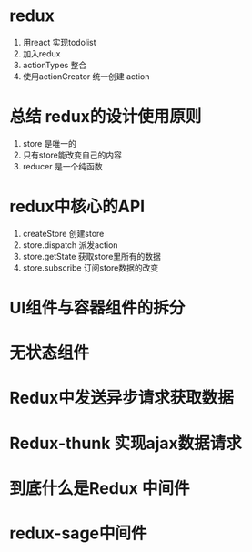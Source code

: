 # redux
1. 用react 实现todolist
2. 加入redux
3. actionTypes 整合
4. 使用actionCreator 统一创建 action

# 总结 redux的设计使用原则
1. store 是唯一的
2. 只有store能改变自己的内容
3. reducer 是一个纯函数


# redux中核心的API
1. createStore 创建store
2. store.dispatch 派发action 
3. store.getState 获取store里所有的数据
3. store.subscribe 订阅store数据的改变 


# UI组件与容器组件的拆分

# 无状态组件

# Redux中发送异步请求获取数据

# Redux-thunk 实现ajax数据请求

# 到底什么是Redux 中间件

# redux-sage中间件